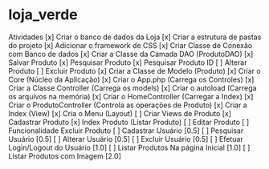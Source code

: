 # loja_verde

Atividades
[x] Criar o banco de dados da Loja
[x] Criar a estrutura de pastas do projeto
[x] Adicionar o framework de CSS
[x] Criar Classe de Conexão com Banco de dados
[x] Criar a Classe da Camada DAO (ProdutoDAO)
   [x] Salvar Produto
   [x] Pesquisar Produto
   [x] Pesquisar Produto ID
   [ ] Alterar Produto
   [ ] Excluir Produto
[x] Criar a Classe de Modelo (Produto)
[x] Criar o Core (Núcleo da Aplicação)
   [x] Criar o App.php (Carrega os Controles)
   [x] Criar a Classe Controller (Carrega os models)
   [x] Criar o autoload (Carrega os arquivos na memória)
[x] Criar o HomeController (Carregar a Index)
[x] Criar o ProdutoController (Controla as operações
de Produto)
[x] Criar a Index (View)
[x] Cria o Menu (Layout)
[ ] Criar Views de Produto
   [x] Cadastrar Produto
   [x] Index Produto (Listar Produto)
   [ ] Editar Produto
[ ] Funcionalidade Excluir Produto 
[ ] Cadastrar Usuário [0.5]
[ ] Pesquisar Usuário [0.5]
[ ] Alterar Usuário [0.5]
[ ] Excluir Usuário [0.5]
[ ] Efetuar Login/Logout do Usuário [1.0]
[ ] Listar Produtos Na página Inicial [1.0]
[ ] Listar Produtos com Imagem [2.0]